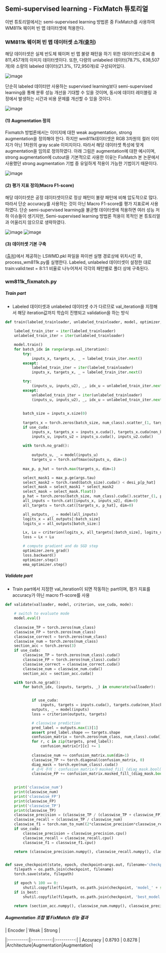 ## Semi-supervised learning - FixMatch 튜토리얼
이번 튜토리얼에서는 semi-supervised learning 방법론 중 FixMatch를 사용하여 WM811k 웨이퍼 빈 맵 데이터셋에 적용한다.


### WM811k 웨이퍼 빈 맵 데이터셋 소개([출처](https://www.kaggle.com/datasets/qingyi/wm811k-wafer-map))

해당 데이터셋은 실제 반도체 웨이퍼 빈 맵 불량 패턴을 하기 위한 데이터셋으로써 총 811,457개의 이미지 데이터셋이다.
또한, 다량의 unlabeled 데이터(78.7%, 638,507개)와 소량의 labeled 데이터(21.3%, 172,950개)로 구성되어있다.

![image](https://user-images.githubusercontent.com/115562646/209644138-da739f69-9615-4ab5-b92c-7b6ef33dc961.png)


단순히 labeled 데이터만 사용하는 supervised learning보다 semi-supervised learning을 통해 분류 성능 개선을 기대할 수 있을 것이며, 동시에 데이터 레이블링 과정에서 발생하는 시간과 비용 문제를 개선할 수 있을 것이다.

![image](https://user-images.githubusercontent.com/115562646/209645858-b2ac4a38-af75-4c97-9a11-b8d11ab8823d.png)


#### (1) Augmentation 정의
Fixmatch 방법론에서는 이미지에 대한 weak augmentation, strong augmentation을 정의해야 한다. 하지만 wm811k데이터셋은 RGB 3차원의 컬러 이미지가 아닌 1차원의 gray scale 이미지이다. 따라서 해당 데이터셋 특성에 맞게 augmentation을 임의로 정의하였다.
아래 그림은 augmentation에 대한 예시이며, strong augmentation에 cutout을 기본적으로 사용한 이유는 FixMatch 본 논문에서 사용했던 strong augmentation 기법 중 유일하게 적용이 가능한 기법이기 때문이다.

![image](https://user-images.githubusercontent.com/115562646/209646589-625bd8df-4603-4f3f-b241-4a50f0b27b28.png)


#### (2) 평가 지표 정의(Macro F1-score)
해당 데이터셋은 공정 데이터셋이므로 정상 패턴이 불량 패턴에 비해 압도적으로 많다. 따라서 단순 accuracy를 사용하는 것이 아닌 Macro F1-score를 평가 지표로써 사용하였다.
단순 semi-supervised learning을 불균형 데이터셋에 적용하면 여러 성능 저하 이슈들이 생기지만, Semi-supervised learning 방법론 적용이 목적인 본 튜토리얼과 어울리지 않으므로 생략하였다.

![image](https://user-images.githubusercontent.com/115562646/209646976-3b5e0687-fc48-4797-b791-304cf26d9203.png)
![image](https://user-images.githubusercontent.com/115562646/209647004-7fe6b567-cfd4-44e3-a399-a91e42ed174f.png)


#### (3) 데이터셋 기본 구축
([출처](https://www.kaggle.com/datasets/qingyi/wm811k-wafer-map))에서 제공하는 LSWMD.pkl 파일을 파이썬 실행 경로상에 위치시킨 후, process_wm811k.py를 실행한다.
Labeled, unlabeled 데이터셋이 설정한 대로 train:valid:test = 8:1:1 비율로 나누어져서 각각의 패턴별로 폴더 상에 구축된다.



### wm811k_fixmatch.py

##### Train part
- Labeled 데이터셋과 unlabeled 데이터셋 수가 다르므로 val_iteration을 지정해서 해당 iteration값까지 학습이 진행되고 validation을 하는 방식

```python
def train(labeled_trainloader, unlabeled_trainloader, model, optimizer, ema_optimizer, criterion, epoch, use_cuda, desi_p):
    
    labeled_train_iter = iter(labeled_trainloader)
    unlabeled_train_iter = iter(unlabeled_trainloader)

    model.train()
    for batch_idx in range(args.val_iteration):
        try:
            inputs_x, targets_x, _ = labeled_train_iter.next()
        except:
            labeled_train_iter = iter(labeled_trainloader)
            inputs_x, targets_x, _ = labeled_train_iter.next()

        try:
            (inputs_u, inputs_u2), _, idx_u = unlabeled_train_iter.next()
        except:
            unlabeled_train_iter = iter(unlabeled_trainloader)
            (inputs_u, inputs_u2), _, idx_u = unlabeled_train_iter.next()
            
            
        batch_size = inputs_x.size(0)
        
        targets_x = torch.zeros(batch_size, num_class).scatter_(1, targets_x.type(torch.int64).view(-1, 1), 1)
        if use_cuda:
            inputs_x, targets_x = inputs_x.cuda(), targets_x.cuda(non_blocking=True)
            inputs_u, inputs_u2 = inputs_u.cuda(), inputs_u2.cuda()
        
        with torch.no_grad():
                        
            outputs_u, _ = model(inputs_u)
            targets_u = torch.softmax(outputs_u, dim=1)
            
        max_p, p_hat = torch.max(targets_u, dim=1)

        select_mask1 = max_p.ge(args.tau)
        select_mask2 = torch.rand(batch_size).cuda() < desi_p[p_hat]
        select_mask = select_mask1 * select_mask2
        select_mask = select_mask.float()
        p_hat = torch.zeros(batch_size, num_class).cuda().scatter_(1, p_hat.view(-1, 1), 1)
        all_inputs = torch.cat([inputs_x, inputs_u2], dim=0)
        all_targets = torch.cat([targets_x, p_hat], dim=0)

        all_outputs, _ = model(all_inputs)
        logits_x = all_outputs[:batch_size]
        logits_u = all_outputs[batch_size:]

        Lx, Lu = criterion(logits_x, all_targets[:batch_size], logits_u, all_targets[batch_size:], select_mask)
        loss = Lx + Lu

        # compute gradient and do SGD step
        optimizer.zero_grad()
        loss.backward()
        optimizer.step()
        ema_optimizer.step()
```

##### Validate part
 - Train part에서 지정한 val_iteration이 되면 작동하는 part이며, 평가 지표를 accuracy가 아닌 macro f1-score를 사용

```python
def validate(valloader, model, criterion, use_cuda, mode):
    
    # switch to evaluate mode
    model.eval()
    
    classwise_TP = torch.zeros(num_class)
    classwise_FP = torch.zeros(num_class)
    classwise_correct = torch.zeros(num_class)
    classwise_num = torch.zeros(num_class)
    section_acc = torch.zeros(3)
    if use_cuda:
        classwise_TP = torch.zeros(num_class).cuda()
        classwise_FP = torch.zeros(num_class).cuda()
        classwise_correct = classwise_correct.cuda()
        classwise_num = classwise_num.cuda()
        section_acc = section_acc.cuda()

    with torch.no_grad():
        for batch_idx, (inputs, targets, _) in enumerate(valloader):


            if use_cuda:
                inputs, targets = inputs.cuda(), targets.cuda(non_blocking=True)
            outputs, _ = model(inputs)
            loss = criterion(outputs, targets)

            # classwise prediction
            pred_label = outputs.max(1)[1]
            assert pred_label.shape == targets.shape
            confusion_matrix = torch.zeros(num_class, num_class).cuda()
            for r, c in zip(targets, pred_label):
                confusion_matrix[r][c] += 1
                
            classwise_num += confusion_matrix.sum(dim=1)
            classwise_TP += torch.diagonal(confusion_matrix, 0)
            diag_mask = torch.eye(num_class).cuda()
            # 순서 주의 : confusion_matrix가 masked_fiil_(diag_mask.bool(), 0)을 통해서 대각원소 0으로 교체돼서 저장됨
            classwise_FP += confusion_matrix.masked_fill_(diag_mask.bool(), 0).sum(dim=0)
            

    print('classwise_num')
    print(classwise_num)  
    print('classwise_FP')
    print(classwise_FP)
    print('classwise_TP')
    print(classwise_TP)
    classwise_precision = (classwise_TP / (classwise_TP + classwise_FP))
    classwise_recall = (classwise_TP / classwise_num)
    classwise_f1 = torch.nan_to_num((2*classwise_precision*classwise_recall) / (classwise_precision + classwise_recall))
    if use_cuda:
        classwise_precision = classwise_precision.cpu()
        classwise_recall = classwise_recall.cpu()
        classwise_f1 = classwise_f1.cpu()

    return (classwise_precision.numpy(), classwise_recall.numpy(), classwise_f1.numpy())


def save_checkpoint(state, epoch, checkpoint=args.out, filename='checkpoint.pth.tar', is_best=False):
    filepath = os.path.join(checkpoint, filename)
    torch.save(state, filepath)

    if epoch % 100 == 0:
        shutil.copyfile(filepath, os.path.join(checkpoint, 'model_' + str(epoch) + '.pth.tar'))
    if is_best:
        shutil.copyfile(filepath, os.path.join(checkpoint, 'best_model.pth.tar'))

    return (section_acc.numpy(), classwise_num.numpy(), classwise_precision.numpy(), classwise_recall.numpy(), classwise_f1.numpy())
```


##### Augmentation 조합 별 FixMatch 성능 결과

|  Encoder   |    Weak    |   Strong   |

|:----------:|:----------:|:----------:|
| Accuracy   |    0.8793  |   0.8278   |
|Architecture|Augmentation|Augmentation|

